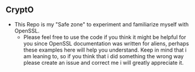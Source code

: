 ## CryptO

* This Repo is my "Safe zone" to experiment and familiarize myself with OpenSSL.
  * Please feel free to use the code if you think it might be helpful for you since OpenSSL documentation was written for aliens, perhaps these examples here will help you understand. Keep in mind that i am leaning to, so if you think that i did something the wrong way please create an issue and correct me i will greatly appreciate it. 

